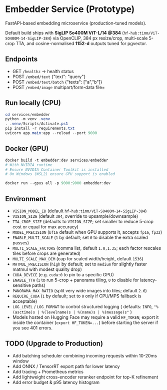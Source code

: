 # Embedder Service (Prototype)

FastAPI-based embedding microservice (production-tuned models).

Default build ships with **SigLIP So400M ViT-L/14 @384** (`hf-hub:timm/ViT-SO400M-14-SigLIP-384`) via OpenCLIP, 384 px resize/crop, multi-scale 5-crop TTA, and cosine-normalised **1152-d** outputs tuned for pgvector.

## Endpoints
- GET `/healthz` -> health status
- POST `/embed/text` {"text": "query"}
- POST `/embed/text/batch` {"texts": ["a","b"]}
- POST `/embed/image` multipart/form-data file=<image>

## Run locally (CPU)
```powershell
cd services/embedder
python -m venv .venv
. .venv/Scripts/Activate.ps1
pip install -r requirements.txt
uvicorn app.main:app --reload --port 9000
```

## Docker (GPU)
```powershell
docker build -t embedder:dev services/embedder
# With NVIDIA runtime
# Ensure NVIDIA Container Toolkit is installed
# On Windows (WSL2) ensure GPU support is enabled

docker run --gpus all -p 9000:9000 embedder:dev
```

## Environment

- `VISION_MODEL_ID` (default `hf-hub:timm/ViT-SO400M-14-SigLIP-384`)
- `VISION_SIZE` (default `384`, override to upsample/downsample)
- `TTA_CROP_SIZE` (defaults to `VISION_SIZE`; set smaller to reduce 5-crop cost or equal for max accuracy)
- `MODEL_PRECISION` (`bf16` default when GPU supports it, accepts `fp16`, `fp32`)
- `ENABLE_MULTI_SCALE` (`1` by default; set `0` to disable the extra scaled passes)
- `MULTI_SCALE_FACTORS` (comma list, default `1.0,1.35`; each factor rescales tiles before crops are generated)
- `MULTI_SCALE_MAX_DIM` (cap for scaled width/height, default `1536`)
- `MATMUL_PRECISION` (`high` by default; set to `medium` for slightly faster matmul with modest quality drop)
- `CUDA_DEVICE` (e.g. `cuda:0` to pin to a specific GPU)
- `ENABLE_TTA` (`1` to run 5-crop + panorama tiling, `0` to disable for latency-sensitive paths)
- `PANORAMA_MAX_RATIO` (split very wide images into tiles; default `2.6`)
- `REQUIRE_CUDA` (`1` by default; set to `0` only if CPU/MPS fallback is acceptable)
- `LOG_LEVEL` / `LOG_FORMAT` to control structured logging ( defaults: `INFO`, `"%(asctime)s | %(levelname)s | %(name)s | %(message)s"` )
- Models hosted on Hugging Face may require a valid `HF_TOKEN`; export it inside the container (`export HF_TOKEN=...`) before starting the server if you see 401 errors.

## TODO (Upgrade to Production)
- Add batching scheduler combining incoming requests within 10-20ms window
- Add ONNX / TensorRT export path for lower latency
- Add tracing + Prometheus metrics
- Add lightweight cross-encoder reranker endpoint for top-K refinement
- Add error budget & p95 latency histogram
